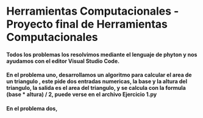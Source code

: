 # Herramientas Computacionales - Proyecto final de Herramientas Computacionales

#### Todos los problemas los resolvimos mediante el lenguaje de phyton y nos ayudamos con el editor Visual Studio Code.

#### En el problema uno, desarrollamos un algoritmo para calcular el area de un triangulo , este pide dos entradas numericas, la base y la altura del triangulo, la salida es el area del triangulo, y se calcula con la formula (base * altura) / 2, puede verse en el archivo Ejercicio 1.py

#### En el problema dos, 

